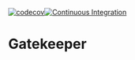[![codecov](https://codecov.io/gh/deifyed/gatekeeper/branch/main/graph/badge.svg?token=Y3YY609EEM)](https://codecov.io/gh/deifyed/gatekeeper)[![Continuous Integration](https://github.com/deifyed/gatekeeper/actions/workflows/ci.yaml/badge.svg)](https://github.com/deifyed/gatekeeper/actions/workflows/ci.yaml)

# Gatekeeper
